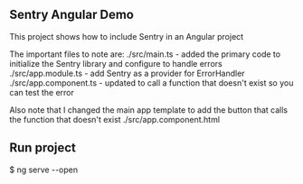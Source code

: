 ## Sentry Angular Demo

This project shows how to include Sentry in an Angular project

The important files to note are:
./src/main.ts - added the primary code to initialize the Sentry library and configure to handle errors
./src/app.module.ts - add Sentry as a provider for ErrorHandler
./src/app.component.ts - updated to call a function that doesn't exist so you can test the error

Also note that I changed the main app template to add the button that calls the function that doesn't exist
./src/app.component.html

## Run project

$ ng serve --open

